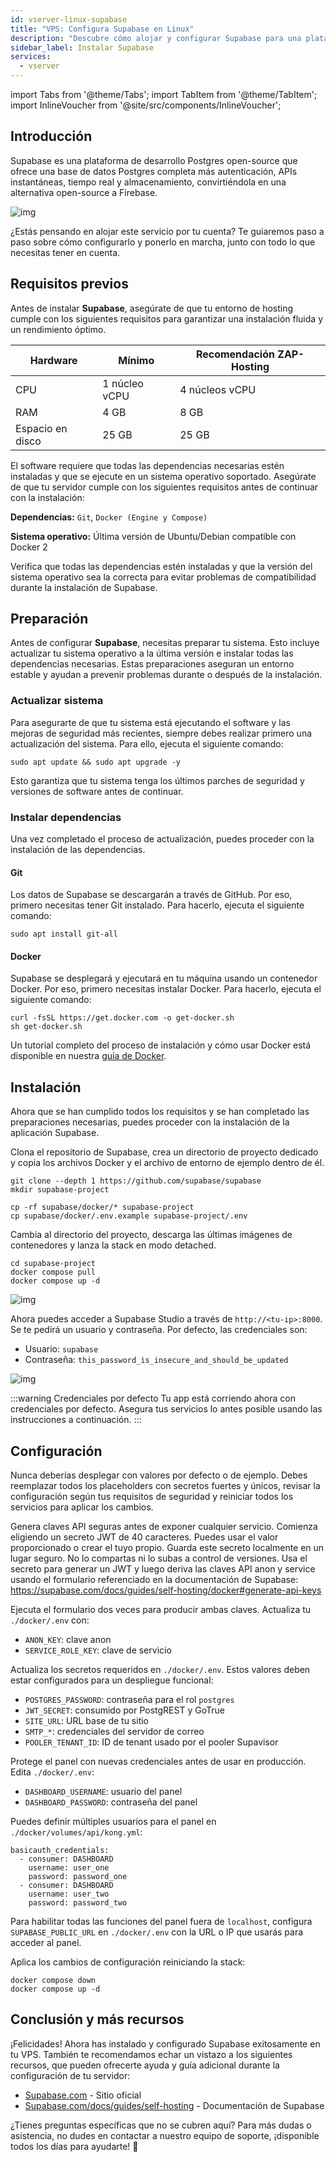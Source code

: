 ```yaml
---
id: vserver-linux-supabase
title: "VPS: Configura Supabase en Linux"
description: "Descubre cómo alojar y configurar Supabase para una plataforma Postgres open-source confiable con autenticación y funciones en tiempo real → Aprende más ahora"
sidebar_label: Instalar Supabase
services:
  - vserver
---
```


import Tabs from '@theme/Tabs';
import TabItem from '@theme/TabItem';
import InlineVoucher from '@site/src/components/InlineVoucher';

## Introducción

Supabase es una plataforma de desarrollo Postgres open-source que ofrece una base de datos Postgres completa más autenticación, APIs instantáneas, tiempo real y almacenamiento, convirtiéndola en una alternativa open-source a Firebase.

![img](https://screensaver01.zap-hosting.com/index.php/s/gE9NRSMr22oZaCx/preview)

¿Estás pensando en alojar este servicio por tu cuenta? Te guiaremos paso a paso sobre cómo configurarlo y ponerlo en marcha, junto con todo lo que necesitas tener en cuenta.

<InlineVoucher />



## Requisitos previos

Antes de instalar **Supabase**, asegúrate de que tu entorno de hosting cumple con los siguientes requisitos para garantizar una instalación fluida y un rendimiento óptimo.

| Hardware   | Mínimo      | Recomendación ZAP-Hosting |
| ---------- | ------------ | -------------------------- |
| CPU        | 1 núcleo vCPU | 4 núcleos vCPU            |
| RAM        | 4 GB         | 8 GB                      |
| Espacio en disco | 25 GB        | 25 GB                     |

El software requiere que todas las dependencias necesarias estén instaladas y que se ejecute en un sistema operativo soportado. Asegúrate de que tu servidor cumple con los siguientes requisitos antes de continuar con la instalación:

**Dependencias:** `Git`, `Docker (Engine y Compose)`

**Sistema operativo:** Última versión de Ubuntu/Debian compatible con Docker 2

Verifica que todas las dependencias estén instaladas y que la versión del sistema operativo sea la correcta para evitar problemas de compatibilidad durante la instalación de Supabase.



## Preparación

Antes de configurar **Supabase**, necesitas preparar tu sistema. Esto incluye actualizar tu sistema operativo a la última versión e instalar todas las dependencias necesarias. Estas preparaciones aseguran un entorno estable y ayudan a prevenir problemas durante o después de la instalación.


### Actualizar sistema
Para asegurarte de que tu sistema está ejecutando el software y las mejoras de seguridad más recientes, siempre debes realizar primero una actualización del sistema. Para ello, ejecuta el siguiente comando:

```
sudo apt update && sudo apt upgrade -y
```
Esto garantiza que tu sistema tenga los últimos parches de seguridad y versiones de software antes de continuar.

### Instalar dependencias
Una vez completado el proceso de actualización, puedes proceder con la instalación de las dependencias.

#### Git
Los datos de Supabase se descargarán a través de GitHub. Por eso, primero necesitas tener Git instalado. Para hacerlo, ejecuta el siguiente comando:
```
sudo apt install git-all
```

#### Docker

Supabase se desplegará y ejecutará en tu máquina usando un contenedor Docker. Por eso, primero necesitas instalar Docker. Para hacerlo, ejecuta el siguiente comando:

```
curl -fsSL https://get.docker.com -o get-docker.sh
sh get-docker.sh
```

Un tutorial completo del proceso de instalación y cómo usar Docker está disponible en nuestra [guía de Docker](vserver-linux-docker.md).


## Instalación
Ahora que se han cumplido todos los requisitos y se han completado las preparaciones necesarias, puedes proceder con la instalación de la aplicación Supabase.



Clona el repositorio de Supabase, crea un directorio de proyecto dedicado y copia los archivos Docker y el archivo de entorno de ejemplo dentro de él.

```
git clone --depth 1 https://github.com/supabase/supabase
mkdir supabase-project

cp -rf supabase/docker/* supabase-project
cp supabase/docker/.env.example supabase-project/.env
```

Cambia al directorio del proyecto, descarga las últimas imágenes de contenedores y lanza la stack en modo detached.
```
cd supabase-project
docker compose pull
docker compose up -d
```

![img](https://screensaver01.zap-hosting.com/index.php/s/njapji2YePRgema/preview)

Ahora puedes acceder a Supabase Studio a través de `http://<tu-ip>:8000`. Se te pedirá un usuario y contraseña. Por defecto, las credenciales son:

- Usuario: `supabase`
- Contraseña: `this_password_is_insecure_and_should_be_updated`

![img](https://screensaver01.zap-hosting.com/index.php/s/oBpk2K3S46gETHf/preview)

:::warning Credenciales por defecto
Tu app está corriendo ahora con credenciales por defecto. Asegura tus servicios lo antes posible usando las instrucciones a continuación.
:::



## Configuración
Nunca deberías desplegar con valores por defecto o de ejemplo. Debes reemplazar todos los placeholders con secretos fuertes y únicos, revisar la configuración según tus requisitos de seguridad y reiniciar todos los servicios para aplicar los cambios.

Genera claves API seguras antes de exponer cualquier servicio. Comienza eligiendo un secreto JWT de 40 caracteres. Puedes usar el valor proporcionado o crear el tuyo propio. Guarda este secreto localmente en un lugar seguro. No lo compartas ni lo subas a control de versiones. Usa el secreto para generar un JWT y luego deriva las claves API anon y service usando el formulario referenciado en la documentación de Supabase: https://supabase.com/docs/guides/self-hosting/docker#generate-api-keys

Ejecuta el formulario dos veces para producir ambas claves. Actualiza tu `./docker/.env` con:

- `ANON_KEY`: clave anon
- `SERVICE_ROLE_KEY`: clave de servicio

Actualiza los secretos requeridos en `./docker/.env`. Estos valores deben estar configurados para un despliegue funcional:

- `POSTGRES_PASSWORD`: contraseña para el rol `postgres`
- `JWT_SECRET`: consumido por PostgREST y GoTrue
- `SITE_URL`: URL base de tu sitio
- `SMTP_*`: credenciales del servidor de correo
- `POOLER_TENANT_ID`: ID de tenant usado por el pooler Supavisor

Protege el panel con nuevas credenciales antes de usar en producción. Edita `./docker/.env`:

- `DASHBOARD_USERNAME`: usuario del panel
- `DASHBOARD_PASSWORD`: contraseña del panel

Puedes definir múltiples usuarios para el panel en `./docker/volumes/api/kong.yml`:

```
basicauth_credentials:
  - consumer: DASHBOARD
    username: user_one
    password: password_one
  - consumer: DASHBOARD
    username: user_two
    password: password_two
```

Para habilitar todas las funciones del panel fuera de `localhost`, configura `SUPABASE_PUBLIC_URL` en `./docker/.env` con la URL o IP que usarás para acceder al panel.

Aplica los cambios de configuración reiniciando la stack:

```
docker compose down
docker compose up -d
```




## Conclusión y más recursos

¡Felicidades! Ahora has instalado y configurado Supabase exitosamente en tu VPS. También te recomendamos echar un vistazo a los siguientes recursos, que pueden ofrecerte ayuda y guía adicional durante la configuración de tu servidor:

- [Supabase.com](https://Supabase.com/) - Sitio oficial
- [Supabase.com/docs/guides/self-hosting](https://supabase.com/docs/guides/self-hosting) - Documentación de Supabase

¿Tienes preguntas específicas que no se cubren aquí? Para más dudas o asistencia, no dudes en contactar a nuestro equipo de soporte, ¡disponible todos los días para ayudarte! 🙂



<InlineVoucher />